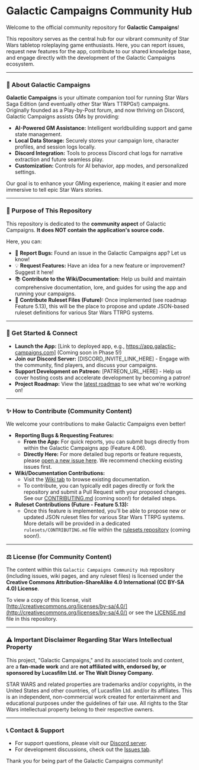 # Galactic Campaigns Community Hub

Welcome to the official community repository for **Galactic Campaigns**!

This repository serves as the central hub for our vibrant community of Star Wars tabletop roleplaying game enthusiasts. Here, you can report issues, request new features for the app, contribute to our shared knowledge base, and engage directly with the development of the Galactic Campaigns ecosystem.

---

### 🚀 About Galactic Campaigns

**Galactic Campaigns** is your ultimate companion tool for running Star Wars Saga Edition (and eventually other Star Wars TTRPGs!) campaigns. Originally founded as a Play-by-Post forum, and now thriving on Discord, Galactic Campaigns assists GMs by providing:

* **AI-Powered GM Assistance:** Intelligent worldbuilding support and game state management.
* **Local Data Storage:** Securely stores your campaign lore, character profiles, and session logs locally.
* **Discord Integration:** Tools to process Discord chat logs for narrative extraction and future seamless play.
* **Customization:** Controls for AI behavior, app modes, and personalized settings.

Our goal is to enhance your GMing experience, making it easier and more immersive to tell epic Star Wars stories.

---

### 🌟 Purpose of This Repository

This repository is dedicated to the **community aspect** of Galactic Campaigns. **It does NOT contain the application's source code.**

Here, you can:

* 🐛 **Report Bugs:** Found an issue in the Galactic Campaigns app? Let us know!
* 💡 **Request Features:** Have an idea for a new feature or improvement? Suggest it here!
* 📚 **Contribute to the Wiki/Documentation:** Help us build and maintain comprehensive documentation, lore, and guides for using the app and running your campaigns.
* 🎲 **Contribute Ruleset Files (Future):** Once implemented (see roadmap Feature 5.13), this will be the place to propose and update JSON-based ruleset definitions for various Star Wars TTRPG systems.

---

### 🔗 Get Started & Connect

* **Launch the App:** [Link to deployed app, e.g., https://app.galactic-campaigns.com] (Coming soon in Phase 5!)
* **Join our Discord Server:** [DISCORD_INVITE_LINK_HERE] - Engage with the community, find players, and discuss your campaigns.
* **Support Development on Patreon:** [PATREON_URL_HERE] - Help us cover hosting costs and accelerate development by becoming a patron!
* **Project Roadmap:** View the [latest roadmap](https://github.com/[YOUR_GITHUB_USERNAME]/sw-saga-gm-app-community/projects) to see what we're working on!

---

### ✨ How to Contribute (Community Content)

We welcome your contributions to make Galactic Campaigns even better!

* **Reporting Bugs & Requesting Features:**
    * **From the App:** For quick reports, you can submit bugs directly from within the Galactic Campaigns app (Feature 4.06).
    * **Directly Here:** For more detailed bug reports or feature requests, please [open a new issue here](https://github.com/[YOUR_GITHUB_USERNAME]/sw-saga-gm-app-community/issues/new/choose). We recommend checking existing issues first.
* **Wiki/Documentation Contributions:**
    * Visit the [Wiki tab](https://github.com/[YOUR_GITHUB_USERNAME]/sw-saga-gm-app-community/wiki) to browse existing documentation.
    * To contribute, you can typically edit pages directly or fork the repository and submit a Pull Request with your proposed changes. See our [CONTRIBUTING.md](https://github.com/[YOUR_GITHUB_USERNAME]/sw-saga-gm-app-community/blob/main/CONTRIBUTING.md) (coming soon!) for detailed steps.
* **Ruleset Contributions (Future - Feature 5.13):**
    * Once this feature is implemented, you'll be able to propose new or updated JSON ruleset files for various Star Wars TTRPG systems. More details will be provided in a dedicated `rulesets/CONTRIBUTING.md` file within the [rulesets repository](https://github.com/[YOUR_GITHUB_USERNAME]/sw-saga-gm-app-rulesets) (coming soon!).

---

### ⚖️ License (for Community Content)

The content within this `Galactic Campaigns Community Hub` repository (including issues, wiki pages, and any ruleset files) is licensed under the **Creative Commons Attribution-ShareAlike 4.0 International (CC BY-SA 4.0) License**.

To view a copy of this license, visit [http://creativecommons.org/licenses/by-sa/4.0/](http://creativecommons.org/licenses/by-sa/4.0/) or see the [LICENSE.md](LICENSE.md) file in this repository.

---

### ⚠️ Important Disclaimer Regarding Star Wars Intellectual Property

This project, "Galactic Campaigns," and its associated tools and content, are a **fan-made work** and are **not affiliated with, endorsed by, or sponsored by Lucasfilm Ltd. or The Walt Disney Company.**

STAR WARS and related properties are trademarks and/or copyrights, in the United States and other countries, of Lucasfilm Ltd. and/or its affiliates. This is an independent, non-commercial work created for entertainment and educational purposes under the guidelines of fair use. All rights to the Star Wars intellectual property belong to their respective owners.

---

### 📞 Contact & Support

* For support questions, please visit our [Discord server]([YOUR_DISCORD_INVITE_LINK_HERE]).
* For development discussions, check out the [Issues tab](https://github.com/[YOUR_GITHUB_USERNAME]/sw-saga-gm-app-community/issues).

Thank you for being part of the Galactic Campaigns community!
